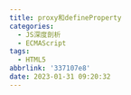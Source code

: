 ```yaml
---
title: proxy和defineProperty
categories:
  - JS深度剖析
  - ECMAScript
tags:
  - HTML5
abbrlink: '337107e8'
date: 2023-01-31 09:20:32
---
```

